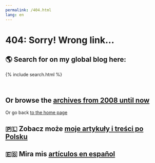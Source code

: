 ```yaml
---
permalink: /404.html
lang: en
---
```


# 404: Sorry! Wrong link...

## 🌎 Search for on my global blog here:

{% include search.html %}

<br>

## Or browse the [archives from 2008 until now](/archive)

Or go back [to the home page](/)

## 🇵🇱 Zobacz może [moje artykuły i treści po Polsku](/pl/)

## 🇪🇸 Mira mis [artículos en español](/es/)